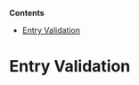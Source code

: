 <!-- START doctoc generated TOC please keep comment here to allow auto update -->
<!-- DON'T EDIT THIS SECTION, INSTEAD RE-RUN doctoc TO UPDATE -->
**Contents**

- [Entry Validation](#entry-validation)

<!-- END doctoc generated TOC please keep comment here to allow auto update -->

# Entry Validation
